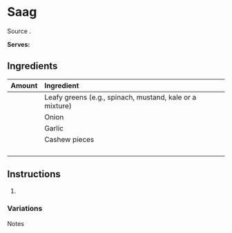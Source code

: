 # Saag

Source []().

**Serves:** 

## Ingredients

| Amount | Ingredient
| :----: | :---------
|  | Leafy greens (e.g., spinach, mustand, kale or a mixture)
|  | Onion
|  | Garlic
|  | Cashew pieces
|  | 
|  | 
|  | 
|  | 


## Instructions

1. 

### Variations

Notes
